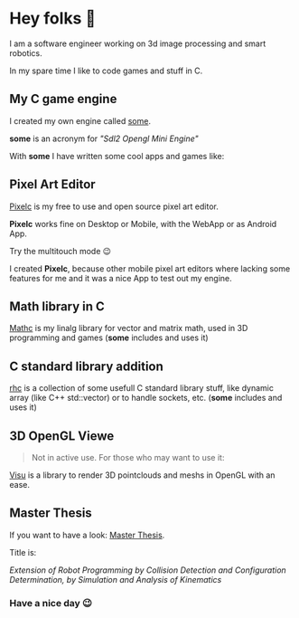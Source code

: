 # Hey folks 👋

I am a software engineer working on 3d image processing and smart robotics.

In my spare time I like to code games and stuff in C.

## My C game engine
I created my own engine called [some](https://github.com/renehorstmann/some).

**some** is an acronym for *"Sdl2 Opengl Mini Engine"*

With **some** I have written some cool apps and games like:

## Pixel Art Editor
[Pixelc](https://github.com/renehorstmann/Pixelc) is my free to use and open source pixel art editor.

**Pixelc** works fine on Desktop or Mobile, with the WebApp or as Android App.

Try the multitouch mode :wink:

I created **Pixelc**, because other mobile pixel art editors where lacking some features for me and it was a nice App to test out my engine.

## Math library in C
[Mathc](https://github.com/renehorstmann/mathc) is my linalg library for vector and matrix math, used in 3D programming and games (**some** includes and uses it)

## C standard library addition
[rhc](https://github.com/renehorstmann/rhc) is a collection of some usefull C standard library stuff, like dynamic array (like C++ std::vector) or to handle sockets, etc. (**some** includes and uses it)

## 3D OpenGL Viewe
> Not in active use. For those who may want to use it:

[Visu](https://github.com/renehorstmann/Visu) is a library to render 3D pointclouds and meshs in OpenGL with an ease.

## Master Thesis
If you want to have a look: [Master Thesis](https://github.com/renehorstmann/MasterThesisPrint).

Title is:

*Extension of Robot Programming by Collision Detection and Configuration Determination, by Simulation and Analysis of Kinematics*

### Have a nice day :wink:
